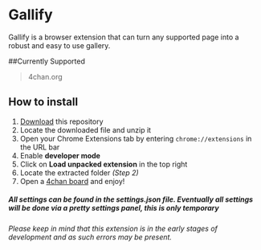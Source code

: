 # Gallify
Gallify is a browser extension that can turn any supported page into a robust and easy to use gallery.

##Currently Supported
> 4chan.org

## How to install
1. [Download](https://github.com/lauchlan105/gallify/archive/master.zip) this repository
2. Locate the downloaded file and unzip it
3. Open your Chrome Extensions tab by entering `chrome://extensions` in the URL bar
4. Enable **developer mode**
5. Click on **Load unpacked extension** in the top right
6. Locate the extracted folder   _(Step 2)_
7. Open a [4chan board](http://www.4chan.org/) and enjoy!

##### All settings can be found in the settings.json file. Eventually all settings will be done via a pretty settings panel, this is only temporary

###### Please keep in mind that this extension is in the early stages of development and as such errors may be present.
